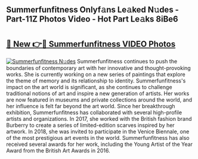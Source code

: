 ## Summerfunfitness Onlyf𝚊ns Le𝚊ked N𝚞des - Part-11Z Photos Video - Hot Part Le𝚊ks 8iBe6

# <h2><a href="http://ac54499.deff.icu/?id=Summerfunfitness">🔗 New 👉🔴 Summerfunfitness VIDEO Photos</a></h2>

[![Summerfunfitness N𝚞des](https://i.imgur.com/rIISA9y.gif)](http://ac54499.deff.icu/?id=Summerfunfitness)
Summerfunfitness continues to push the boundaries of contemporary art with her innovative and thought-provoking works. She is currently working on a new series of paintings that explore the theme of memory and its relationship to identity. Summerfunfitness's impact on the art world is significant, as she continues to challenge traditional notions of art and inspire a new generation of artists. Her works are now featured in museums and private collections around the world, and her influence is felt far beyond the art world. Since her breakthrough exhibition, Summerfunfitness has collaborated with several high-profile artists and organizations. In 2017, she worked with the British fashion brand Burberry to create a series of limited-edition scarves inspired by her artwork. In 2018, she was invited to participate in the Venice Biennale, one of the most prestigious art events in the world. Summerfunfitness has also received several awards for her work, including the Young Artist of the Year Award from the British Art Awards in 2016.
